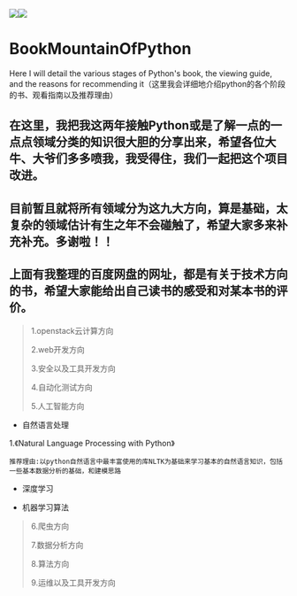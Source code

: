 ![](https://img.shields.io/badge/pythonclassification-9-brightgreen.svg)![](https://img.shields.io/badge/docs-100%25-red.svg)
# BookMountainOfPython
Here I will detail the various stages of Python's book, the viewing guide, and the reasons for recommending it（这里我会详细地介绍python的各个阶段的书、观看指南以及推荐理由）

## 在这里，我把我这两年接触Python或是了解一点的一点点领域分类的知识很大胆的分享出来，希望各位大牛、大爷们多多喷我，我受得住，我们一起把这个项目改进。


## 目前暂且就将所有领域分为这九大方向，算是基础，太复杂的领域估计有生之年不会碰触了，希望大家多来补充补充。多谢啦！！

## 上面有我整理的百度网盘的网址，都是有关于技术方向的书，希望大家能给出自己读书的感受和对某本书的评价。

>1.openstack云计算方向
>
>2.web开发方向
>
>3.安全以及工具开发方向
>
>4.自动化测试方向
>
>5.人工智能方向
* 自然语言处理

1.《Natural Language Processing with Python》

`推荐理由:以python自然语言中最丰富使用的库NLTK为基础来学习基本的自然语言知识，包括一些基本数据分析的基础，和建模思路`

* 深度学习

* 机器学习算法

>
>6.爬虫方向
>
>7.数据分析方向
>
>8.算法方向
>
>9.运维以及工具开发方向




